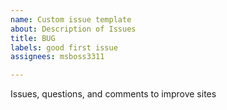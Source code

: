 ```yaml
---
name: Custom issue template
about: Description of Issues
title: BUG
labels: good first issue
assignees: msboss3311

---
```


Issues, questions, and comments to improve sites
